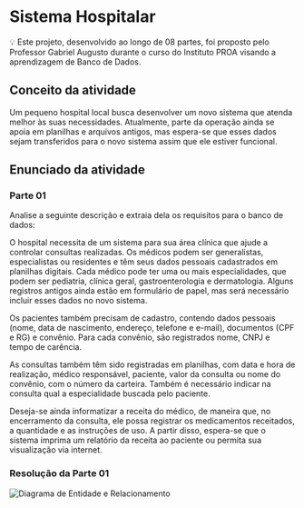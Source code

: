 # Sistema Hospitalar 

💡 Este projeto, desenvolvido ao longo de 08 partes, foi proposto pelo Professor Gabriel Augusto durante o curso do Instituto PROA visando a aprendizagem de Banco de Dados.

## Conceito da atividade 

Um pequeno hospital local busca desenvolver um novo sistema que atenda melhor às suas necessidades.
Atualmente, parte da operação ainda se apoia em planilhas e arquivos antigos, mas espera-se que esses dados sejam transferidos para o novo sistema assim que ele estiver funcional. 

## Enunciado da atividade 

### Parte 01 

Analise a seguinte descrição e extraia dela os requisitos para o banco de dados:

O hospital necessita de um sistema para sua área clínica que ajude a controlar consultas realizadas. Os médicos podem ser generalistas, especialistas ou residentes e têm seus dados pessoais cadastrados em planilhas digitais. Cada médico pode ter uma ou mais especialidades, que podem ser pediatria, clínica geral, gastroenterologia e dermatologia. Alguns registros antigos ainda estão em formulário de papel, mas será necessário incluir esses dados no novo sistema.

Os pacientes também precisam de cadastro, contendo dados pessoais (nome, data de nascimento, endereço, telefone e e-mail), documentos (CPF e RG) e convênio. Para cada convênio, são registrados nome, CNPJ e tempo de carência.

As consultas também têm sido registradas em planilhas, com data e hora de realização, médico responsável, paciente, valor da consulta ou nome do convênio, com o número da carteira. Também é necessário indicar na consulta qual a especialidade buscada pelo paciente.

Deseja-se ainda informatizar a receita do médico, de maneira que, no encerramento da consulta, ele possa registrar os medicamentos receitados, a quantidade e as instruções de uso. A partir disso, espera-se que o sistema imprima um relatório da receita ao paciente ou permita sua visualização via internet.

### Resolução da Parte 01 

<img src="" alt="Diagrama de Entidade e Relacionamento">

